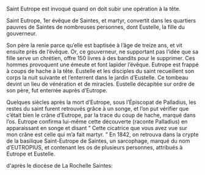 Saint Eutrope est invoqué quand on doit subir une opération à la tête.

Saint Eutrope, 1er évêque de Saintes, et martyr, convertit dans les quartiers pauvres de Saintes de nombreuses personnes, dont Eustelle, la fille du gouverneur.

Son père la renie parce qu’elle est baptisée à l’âge de treize ans, et vit ensuite près de l’évêque. Or, ce gouverneur, ne supportant pas l’idée que sa fille serve un chrétien, offre 150 livres à des bandits pour le supprimer. Ces hommes provoquent une émeute et font lapider l’évêque. Eutrope est frappé à coups de hache à la tête. Eustelle et les disciples du saint recueillent son corps la nuit suivante et l’enterrent dans le jardin d’Eustelle. Ce tombeau devint un lieu de vénération et de miracles. Eustelle décapitée sur ordre de son père, fut enterrée auprès d’Eutrope.

Quelques siècles après la mort d’Eutrope, sous l’Épiscopat de Palladius, les restes du saint furent retrouvés grâce à un songe, et l’on put vérifier que c’était bien le crâne d’Eutrope, par la trace du coup de hache, marqué dans l’os. Eutrope confirma lui-même cette découverte (raconte Palladius) en apparaissant en songe et disant ” Cette cicatrice que vous avez vue sur mon crâne est celle qui m’a fait martyr. ” En 1842, on retrouva dans la crypte de la basilique Saint-Eutrope de Saintes, un sarcophage, marqué du nom d’EUTROPIUS, et contenant les os de plusieurs personnes, attribués à Eutrope et Eustelle.

d'après le diocèse de La Rochelle Saintes: